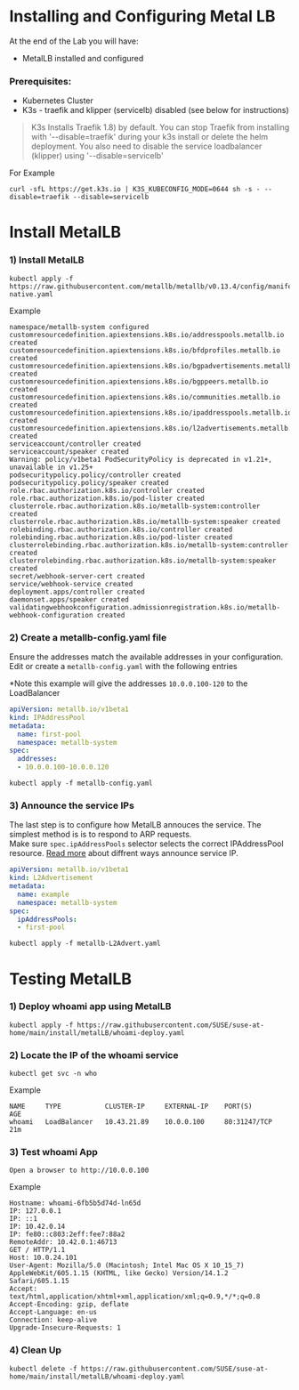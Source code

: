 # Installing and Configuring Metal LB

At the end of the Lab you will have:
* MetalLB installed and configured 

### Prerequisites:

- Kubernetes Cluster
- K3s - traefik and klipper (servicelb) disabled (see below for instructions)


> K3s Installs Traefik 1.8) by default.  You can stop Traefik from installing with '--disable=traefik' during your k3s install or delete the helm deployment. You also need to disable the service loadbalancer (klipper) using '--disable=servicelb'
  
  For Example 
```
curl -sfL https://get.k3s.io | K3S_KUBECONFIG_MODE=0644 sh -s - --disable=traefik --disable=servicelb
```

# Install MetalLB     

### 1) Install MetalLB 

```cosnole
kubectl apply -f https://raw.githubusercontent.com/metallb/metallb/v0.13.4/config/manifests/metallb-native.yaml
```
Example
```
namespace/metallb-system configured
customresourcedefinition.apiextensions.k8s.io/addresspools.metallb.io created
customresourcedefinition.apiextensions.k8s.io/bfdprofiles.metallb.io created
customresourcedefinition.apiextensions.k8s.io/bgpadvertisements.metallb.io created
customresourcedefinition.apiextensions.k8s.io/bgppeers.metallb.io created
customresourcedefinition.apiextensions.k8s.io/communities.metallb.io created
customresourcedefinition.apiextensions.k8s.io/ipaddresspools.metallb.io created
customresourcedefinition.apiextensions.k8s.io/l2advertisements.metallb.io created
serviceaccount/controller created
serviceaccount/speaker created
Warning: policy/v1beta1 PodSecurityPolicy is deprecated in v1.21+, unavailable in v1.25+
podsecuritypolicy.policy/controller created
podsecuritypolicy.policy/speaker created
role.rbac.authorization.k8s.io/controller created
role.rbac.authorization.k8s.io/pod-lister created
clusterrole.rbac.authorization.k8s.io/metallb-system:controller created
clusterrole.rbac.authorization.k8s.io/metallb-system:speaker created
rolebinding.rbac.authorization.k8s.io/controller created
rolebinding.rbac.authorization.k8s.io/pod-lister created
clusterrolebinding.rbac.authorization.k8s.io/metallb-system:controller created
clusterrolebinding.rbac.authorization.k8s.io/metallb-system:speaker created
secret/webhook-server-cert created
service/webhook-service created
deployment.apps/controller created
daemonset.apps/speaker created
validatingwebhookconfiguration.admissionregistration.k8s.io/metallb-webhook-configuration created
```

### 2) Create a metallb-config.yaml file
Ensure the addresses match the available addresses in your configuration.
Edit or create a `metallb-config.yaml` with the following entries

*Note this example will give the addresses `10.0.0.100-120` to the LoadBalancer

```yaml
apiVersion: metallb.io/v1beta1
kind: IPAddressPool
metadata:
  name: first-pool
  namespace: metallb-system
spec:
  addresses:
  - 10.0.0.100-10.0.0.120
```

```console
kubectl apply -f metallb-config.yaml
```

### 3) Announce the service IPs
The last step is to configure how MetalLB annouces the service. The simplest method is is to respond to ARP requests.   
Make sure `spec.ipAddressPools` selector selects the correct IPAddressPool resource.
[Read more](https://metallb.universe.tf/configuration/#announce-the-service-ips) about diffrent ways announce service IP.

```yaml
apiVersion: metallb.io/v1beta1
kind: L2Advertisement
metadata:
  name: example
  namespace: metallb-system
spec:
  ipAddressPools:
  - first-pool
```

```console
kubectl apply -f metallb-L2Advert.yaml
```

# Testing MetalLB

### 1) Deploy whoami app using MetalLB
```console
kubectl apply -f https://raw.githubusercontent.com/SUSE/suse-at-home/main/install/metalLB/whoami-deploy.yaml
```

### 2) Locate the IP of the whoami service

```console
kubectl get svc -n who
```

Example
```
NAME     TYPE           CLUSTER-IP     EXTERNAL-IP    PORT(S)        AGE
whoami   LoadBalancer   10.43.21.89    10.0.0.100     80:31247/TCP   21m
```

### 3) Test whoami App

```
Open a browser to http://10.0.0.100
```

Example
```
Hostname: whoami-6fb5b5d74d-ln65d
IP: 127.0.0.1
IP: ::1
IP: 10.42.0.14
IP: fe80::c803:2eff:fee7:88a2
RemoteAddr: 10.42.0.1:46713
GET / HTTP/1.1
Host: 10.0.24.101
User-Agent: Mozilla/5.0 (Macintosh; Intel Mac OS X 10_15_7) AppleWebKit/605.1.15 (KHTML, like Gecko) Version/14.1.2 Safari/605.1.15
Accept: text/html,application/xhtml+xml,application/xml;q=0.9,*/*;q=0.8
Accept-Encoding: gzip, deflate
Accept-Language: en-us
Connection: keep-alive
Upgrade-Insecure-Requests: 1
```


### 4) Clean Up

```console
kubectl delete -f https://raw.githubusercontent.com/SUSE/suse-at-home/main/install/metalLB/whoami-deploy.yaml
```